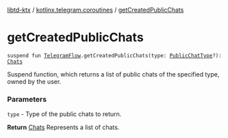 [libtd-ktx](../index.md) / [kotlinx.telegram.coroutines](index.md) / [getCreatedPublicChats](./get-created-public-chats.md)

# getCreatedPublicChats

`suspend fun `[`TelegramFlow`](../kotlinx.telegram.core/-telegram-flow/index.md)`.getCreatedPublicChats(type: `[`PublicChatType`](https://tdlibx.github.io/td/docs/org/drinkless/td/libcore/telegram/TdApi.PublicChatType.html)`?): `[`Chats`](https://tdlibx.github.io/td/docs/org/drinkless/td/libcore/telegram/TdApi.Chats.html)

Suspend function, which returns a list of public chats of the specified type, owned by the user.

### Parameters

`type` - Type of the public chats to return.

**Return**
[Chats](https://tdlibx.github.io/td/docs/org/drinkless/td/libcore/telegram/TdApi.Chats.html) Represents a list of chats.

